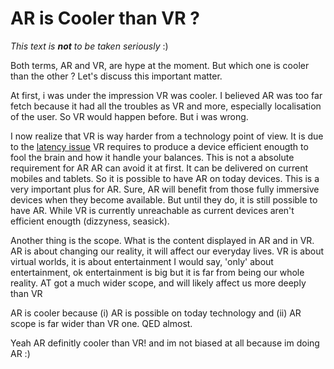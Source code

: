 # AR is Cooler than VR ?
*This text is **not** to be taken seriously* :)

Both terms, AR and VR, are hype at the moment.
But which one is cooler than the other ? 
Let's discuss this important matter.


At first, i was under the impression VR was cooler. 
I believed AR was too far fetch because it had all the troubles
  as VR and more, especially localisation of the user.
  So VR would happen before.
But i was wrong.

I now realize that VR is way harder from a technology point of view.
  It is due to the [latency issue](http://oculusrift-blog.com/john-carmacks-message-of-latency/682/)
VR requires to produce a device efficient enougth to fool
  the brain and how it handle your balances. 
This is not a absolute requirement for AR
AR can avoid it at first. 
  It can be delivered on current mobiles and tablets.
  So it is possible to have AR on today devices.
  This is a very important plus for AR.
Sure, AR will benefit from those fully immersive devices when they 
  become available.
  But until they do, it is still possible to have AR. 
  While VR is currently unreachable as current devices aren't
  efficient enougth (dizzyness, seasick).

Another thing is the scope. What is the content displayed in
  AR and in VR. 
  AR is about changing our reality, 
  it will affect our everyday lives.
  VR is about virtual worlds, it is about entertainment
  I would say, 'only' about entertainment, ok entertainment is big
  but it is far from being our whole reality.
  AT got a much wider scope,
  and will likely affect us more deeply than VR


AR is cooler because (i) AR is possible on today technology and (ii) AR scope is far wider than VR one. QED almost.

Yeah AR definitly cooler than VR! and im not biased at all because im doing AR :)
